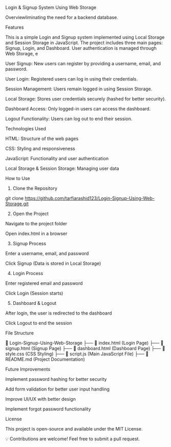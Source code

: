 Login & Signup System Using Web Storage

Overviewliminating the need for a backend database.

Features

This is a simple Login and Signup system implemented using Local Storage and Session Storage in JavaScript. The project includes three main pages: Signup, Login, and Dashboard. User authentication is managed through Web Storage, e

User Signup: New users can register by providing a username, email, and password.

User Login: Registered users can log in using their credentials.

Session Management: Users remain logged in using Session Storage.

Local Storage: Stores user credentials securely (hashed for better security).

Dashboard Access: Only logged-in users can access the dashboard.

Logout Functionality: Users can log out to end their session.

Technologies Used

HTML: Structure of the web pages

CSS: Styling and responsiveness

JavaScript: Functionality and user authentication

Local Storage & Session Storage: Managing user data

How to Use

1. Clone the Repository

 git clone https://github.com/tarfiarashid123/Login-Signup-Using-Web-Storage.git

2. Open the Project

Navigate to the project folder

Open index.html in a browser

3. Signup Process

Enter a username, email, and password

Click Signup (Data is stored in Local Storage)

4. Login Process

Enter registered email and password

Click Login (Session starts)

5. Dashboard & Logout

After login, the user is redirected to the dashboard

Click Logout to end the session

File Structure

📂 Login-Signup-Using-Web-Storage
 ├── 📄 index.html   (Login Page)
 ├── 📄 signup.html  (Signup Page)
 ├── 📄 dashboard.html  (Dashboard Page)
 ├── 📄 style.css   (CSS Styling)
 ├── 📄 script.js   (Main JavaScript File)
 ├── 📄 README.md   (Project Documentation)

Future Improvements

Implement password hashing for better security

Add form validation for better user input handling

Improve UI/UX with better design

Implement forgot password functionality

License

This project is open-source and available under the MIT License.

💡 Contributions are welcome! Feel free to submit a pull request.
